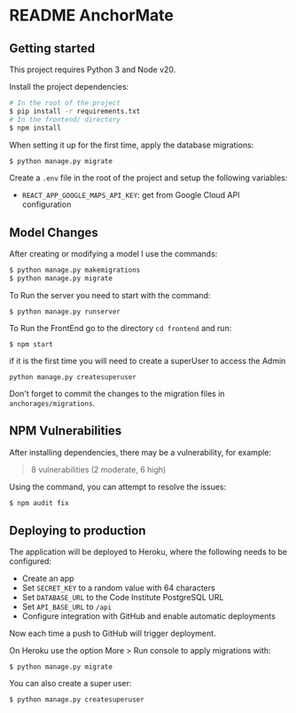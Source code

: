 # README AnchorMate

## Getting started

This project requires Python 3 and Node v20.

Install the project dependencies:

```sh
# In the root of the project
$ pip install -r requirements.txt
# In the frontend/ directory
$ npm install
```

When setting it up for the first time, apply the database migrations:

```sh
$ python manage.py migrate
```

Create a `.env` file in the root of the project and setup the following variables:

- `REACT_APP_GOOGLE_MAPS_API_KEY`: get from Google Cloud API configuration

## Model Changes

After creating or modifying a model I use the commands:

```sh
$ python manage.py makemigrations
$ python manage.py migrate
```

To Run the server you need to start with the command:

```
$ python manage.py runserver
```

To Run the FrontEnd go to the directory `cd frontend` and run:

```
$ npm start
```

if it is the first time you will need to create a superUser to access the Admin

```
python manage.py createsuperuser
```


Don't forget to commit the changes to the migration files in `anchorages/migrations`.

## NPM Vulnerabilities

After installing dependencies, there may be a vulnerability, for example:

> 8 vulnerabilities (2 moderate, 6 high)

Using the command, you can attempt to resolve the issues:

```sh
$ npm audit fix
```
## Deploying to production

The application will be deployed to Heroku, where the following needs to be configured:

- Create an app
- Set `SECRET_KEY` to a random value with 64 characters
- Set `DATABASE_URL` to the Code Institute PostgreSQL URL 
- Set `API_BASE_URL` to `/api`
- Configure integration with GitHub and enable automatic deployments

Now each time a push to GitHub will trigger deployment. 

On Heroku use the option More > Run console to apply migrations with: 

```
$ python manage.py migrate
```

You can also create a super user:

```
$ python manage.py createsuperuser
```
